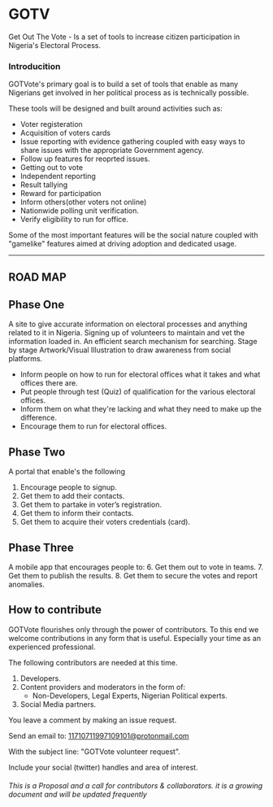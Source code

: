 # GOTV
Get Out The Vote - Is a set of tools to increase citizen participation in Nigeria's Electoral Process.

### Introducition 

GOTVote's primary goal is to build a set of tools that enable as many Nigerians get involved in her political process as is technically possible.

These tools will be designed and built around activities such as: 

+ Voter registeration 
+ Acquisition of voters cards 
+ Issue reporting with evidence gathering coupled with easy ways to share issues with the appropriate Government agency. 
+ Follow up features for reoprted issues.
+ Getting out to vote
+ Independent reporting
+ Result tallying
+ Reward for participation
+ Inform others(other voters not online)
+ Nationwide polling unit verification.
+ Verify eligibility to run for office.


Some of the most important features will be the social nature coupled with "gamelike" features aimed at driving adoption and dedicated usage.

---

## ROAD MAP

## Phase One

A site to give accurate information on electoral processes and anything related to it in Nigeria.
Signing up of volunteers to maintain and vet the information loaded in.
An efficient search mechanism for searching.
Stage by stage Artwork/Visual Illustration to draw awareness from social platforms.

- Inform people on how to run for electoral offices what it takes and what offices there are.
- Put people through test (Quiz) of qualification for the various electoral offices.
- Inform them on what they're lacking and what they need to make up the difference.
- Encourage them to run for electoral offices.


## Phase Two

A portal that enable's the following

1. Encourage people to signup.
2. Get them to add their contacts.
3. Get them to partake in voter’s registration.
4. Get them to inform their contacts.
5. Get them to acquire their voters credentials (card).


## Phase Three
A mobile app that encourages people to:
6. Get them out to vote in teams.
7. Get them to publish the results.
8. Get them to secure the votes and report anomalies.



## How to contribute
GOTVote flourishes only through the power of contributors. To this end we welcome contributions in any form that is useful. 
Especially your time as an experienced professional.

The following contributors are needed at this time.
1. Developers.
2. Content providers and moderators in the form of:
   - Non-Developers, Legal Experts, Nigerian Political experts.
3. Social Media partners.



You leave a comment by making an issue request.

Send an email to: 
11710711997109101@protonmail.com 

With the subject line: "GOTVote volunteer request".

Include your social (twitter) handles and area of interest.


###### This is a Proposal and a call for contributors & collaborators. it is a growing document and will be updated frequently
